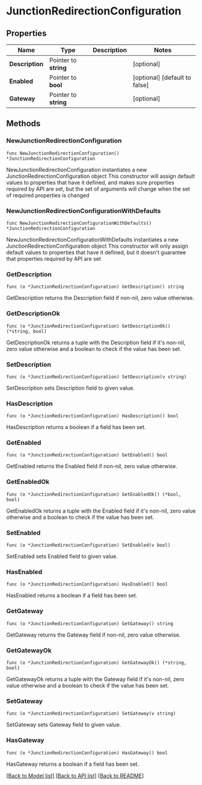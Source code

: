 # JunctionRedirectionConfiguration

## Properties

Name | Type | Description | Notes
------------ | ------------- | ------------- | -------------
**Description** | Pointer to **string** |  | [optional] 
**Enabled** | Pointer to **bool** |  | [optional] [default to false]
**Gateway** | Pointer to **string** |  | [optional] 

## Methods

### NewJunctionRedirectionConfiguration

`func NewJunctionRedirectionConfiguration() *JunctionRedirectionConfiguration`

NewJunctionRedirectionConfiguration instantiates a new JunctionRedirectionConfiguration object
This constructor will assign default values to properties that have it defined,
and makes sure properties required by API are set, but the set of arguments
will change when the set of required properties is changed

### NewJunctionRedirectionConfigurationWithDefaults

`func NewJunctionRedirectionConfigurationWithDefaults() *JunctionRedirectionConfiguration`

NewJunctionRedirectionConfigurationWithDefaults instantiates a new JunctionRedirectionConfiguration object
This constructor will only assign default values to properties that have it defined,
but it doesn't guarantee that properties required by API are set

### GetDescription

`func (o *JunctionRedirectionConfiguration) GetDescription() string`

GetDescription returns the Description field if non-nil, zero value otherwise.

### GetDescriptionOk

`func (o *JunctionRedirectionConfiguration) GetDescriptionOk() (*string, bool)`

GetDescriptionOk returns a tuple with the Description field if it's non-nil, zero value otherwise
and a boolean to check if the value has been set.

### SetDescription

`func (o *JunctionRedirectionConfiguration) SetDescription(v string)`

SetDescription sets Description field to given value.

### HasDescription

`func (o *JunctionRedirectionConfiguration) HasDescription() bool`

HasDescription returns a boolean if a field has been set.

### GetEnabled

`func (o *JunctionRedirectionConfiguration) GetEnabled() bool`

GetEnabled returns the Enabled field if non-nil, zero value otherwise.

### GetEnabledOk

`func (o *JunctionRedirectionConfiguration) GetEnabledOk() (*bool, bool)`

GetEnabledOk returns a tuple with the Enabled field if it's non-nil, zero value otherwise
and a boolean to check if the value has been set.

### SetEnabled

`func (o *JunctionRedirectionConfiguration) SetEnabled(v bool)`

SetEnabled sets Enabled field to given value.

### HasEnabled

`func (o *JunctionRedirectionConfiguration) HasEnabled() bool`

HasEnabled returns a boolean if a field has been set.

### GetGateway

`func (o *JunctionRedirectionConfiguration) GetGateway() string`

GetGateway returns the Gateway field if non-nil, zero value otherwise.

### GetGatewayOk

`func (o *JunctionRedirectionConfiguration) GetGatewayOk() (*string, bool)`

GetGatewayOk returns a tuple with the Gateway field if it's non-nil, zero value otherwise
and a boolean to check if the value has been set.

### SetGateway

`func (o *JunctionRedirectionConfiguration) SetGateway(v string)`

SetGateway sets Gateway field to given value.

### HasGateway

`func (o *JunctionRedirectionConfiguration) HasGateway() bool`

HasGateway returns a boolean if a field has been set.


[[Back to Model list]](../README.md#documentation-for-models) [[Back to API list]](../README.md#documentation-for-api-endpoints) [[Back to README]](../README.md)


